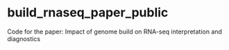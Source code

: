 # build_rnaseq_paper_public
Code for the paper: Impact of genome build on RNA-seq interpretation and diagnostics
